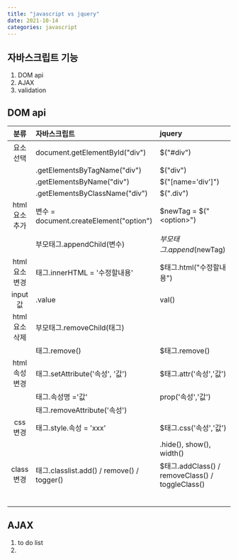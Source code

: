 ```yaml
---
title: "javascript vs jquery"
date: 2021-10-14
categories: javascript  
---
```


## 자바스크립트 기능
1. DOM api
2. AJAX
3. validation

## DOM api

|  분류          | 자바스크립트                                |  jquery                                            |
| :------------: | :------------------------------------------ | :------------------------------------------------- |
| 요소선택	     | document.getElementById("div")              | $("#div")	                                        |
|                |         .getElementsByTagName("div")        | $("div")                                           |
|                |         .getElementsByName("div")           | $("[name='div']")                                  |
|                |         .getElementsByClassName("div")      | $(".div")                                          |
| html 요소 추가 | 변수 = document.createElement("option")     | $newTag = $("\<option\>")                          |  
|                | 부모태그.appendChild(변수)                  | $부모태그.append($newTag)                          |
| html 요소 변경 | 태그.innerHTML = '수정할내용'               | $태그.html("수정할내용")                           |
| input 값       | .value                                      | val()                                              |
| html 요소 삭제 | 부모태그.removeChild(태그)                  |                                                    |
|                | 태그.remove()                               | $태그.remove()                                     |
| html 속성 변경 | 태그.setAttribute('속성', '값')             | $태그.attr('속성','값')                            |
|                | 태그.속성명 ='값'                           | prop('속성','값')                                  |
|                | 태그.removeAttribute('속성')                |                                                    |
| css 변경       | 태그.style.속성 = 'xxx'                     | $태그.css('속성','값')                             |
|                |                                             |    .hide(),  show(),  width()                      |
| class 변경     | 태그.classlist.add() / remove() / togger()  | $태그.addClass() / removeClass() / toggleClass()   |
|                |                                             |                                                    |
|                |                                             |                                                    |
|                |                                             |                                                    |
|                |                                             |                                                    |
|                |                                             |                                                    |
|                |                                             |                                                    |

## AJAX
1. to do list
2. 